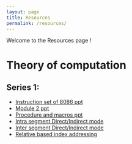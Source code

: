 ```yaml
---
layout: page
title: Resources
permalink: /resources/
---
```

Welcome to the Resources page !

# Theory of computation
## Series 1:
   * [Instruction set of 8086 ppt][8086-instruction-set]
   * [Module 2 ppt][module_2]
   * [Procedure and macros ppt][macros_ppt]
   * [Intra segment Direct/Indirect mode][intra_direct_indirect]
   * [Inter segment Direct/Indirect mode][inter_direct_indirect]
   * [Relative based index addressing][rel_index_add]
   



[8086-instruction-set]: /resources/MICROPROCESSOR/instruction-set-of-8086.pptx
[module_2]: /resources/MICROPROCESSOR/Module_2.pptx
[macros_ppt]: /resources/MICROPROCESSOR/procedure_and_macros.ppt
[intra_direct_indirect]: /resources/MICROPROCESSOR/intra_direct_indirect.jpeg
[inter_direct_indirect]:/resources/MICROPROCESSOR/inter_direct_indirect.jpeg
[rel_index_add]:/resources/MICROPROCESSOR/relative_based_index_addressing.jpeg
